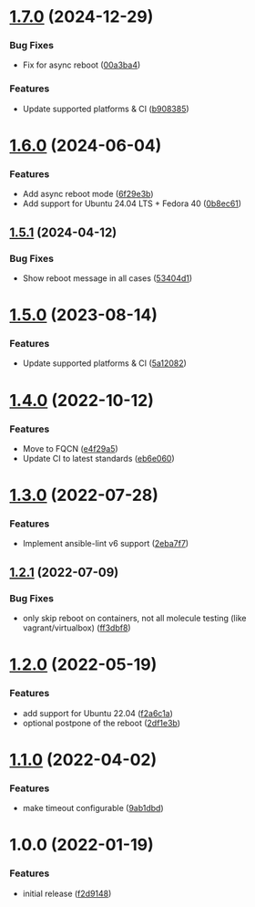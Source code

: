 # [1.7.0](https://github.com/de-it-krachten/ansible-role-reboot/compare/v1.6.0...v1.7.0) (2024-12-29)


### Bug Fixes

* Fix for async reboot ([00a3ba4](https://github.com/de-it-krachten/ansible-role-reboot/commit/00a3ba4aa09317a3d46e3cc960f4549922c4756e))


### Features

* Update supported platforms & CI ([b908385](https://github.com/de-it-krachten/ansible-role-reboot/commit/b9083859f2ddc746fc004ee214ed857bc079f9a6))

# [1.6.0](https://github.com/de-it-krachten/ansible-role-reboot/compare/v1.5.1...v1.6.0) (2024-06-04)


### Features

* Add async reboot mode ([6f29e3b](https://github.com/de-it-krachten/ansible-role-reboot/commit/6f29e3b27558d64d1de2cd4119ffb5cb13f0a958))
* Add support for Ubuntu 24.04 LTS + Fedora 40 ([0b8ec61](https://github.com/de-it-krachten/ansible-role-reboot/commit/0b8ec611b2cace4ebce17100c0d4c96aff268d98))

## [1.5.1](https://github.com/de-it-krachten/ansible-role-reboot/compare/v1.5.0...v1.5.1) (2024-04-12)


### Bug Fixes

* Show reboot message in all cases ([53404d1](https://github.com/de-it-krachten/ansible-role-reboot/commit/53404d1af0a63289e22fa68a8618623de251af44))

# [1.5.0](https://github.com/de-it-krachten/ansible-role-reboot/compare/v1.4.0...v1.5.0) (2023-08-14)


### Features

* Update supported platforms & CI ([5a12082](https://github.com/de-it-krachten/ansible-role-reboot/commit/5a120827ea0eae8132991374024dea4aa5ab3512))

# [1.4.0](https://github.com/de-it-krachten/ansible-role-reboot/compare/v1.3.0...v1.4.0) (2022-10-12)


### Features

* Move to FQCN ([e4f29a5](https://github.com/de-it-krachten/ansible-role-reboot/commit/e4f29a5054a2fd3ba48a793eacafc2a3edcf1812))
* Update CI to latest standards ([eb6e060](https://github.com/de-it-krachten/ansible-role-reboot/commit/eb6e060e4c886f7a493338a509d689200cba3325))

# [1.3.0](https://github.com/de-it-krachten/ansible-role-reboot/compare/v1.2.1...v1.3.0) (2022-07-28)


### Features

* Implement ansible-lint v6 support ([2eba7f7](https://github.com/de-it-krachten/ansible-role-reboot/commit/2eba7f7a7ea2117ea33d1c7c3e24ac34561ab941))

## [1.2.1](https://github.com/de-it-krachten/ansible-role-reboot/compare/v1.2.0...v1.2.1) (2022-07-09)


### Bug Fixes

* only skip reboot on containers, not all molecule testing (like vagrant/virtualbox) ([ff3dbf8](https://github.com/de-it-krachten/ansible-role-reboot/commit/ff3dbf83f2b7825fd3c8d7c80fd21282d27a1fe1))

# [1.2.0](https://github.com/de-it-krachten/ansible-role-reboot/compare/v1.1.0...v1.2.0) (2022-05-19)


### Features

* add support for Ubuntu 22.04 ([f2a6c1a](https://github.com/de-it-krachten/ansible-role-reboot/commit/f2a6c1a2e61470ef46a1d3c3e4ef9c60cbd93680))
* optional postpone of the reboot ([2df1e3b](https://github.com/de-it-krachten/ansible-role-reboot/commit/2df1e3b44b34c9b79ea57b39b524958dc0daf68a))

# [1.1.0](https://github.com/de-it-krachten/ansible-role-reboot/compare/v1.0.0...v1.1.0) (2022-04-02)


### Features

* make timeout configurable ([9ab1dbd](https://github.com/de-it-krachten/ansible-role-reboot/commit/9ab1dbd4de73cbeff33accd82acdfbb324209d99))

# 1.0.0 (2022-01-19)


### Features

* initial release ([f2d9148](https://github.com/de-it-krachten/ansible-role-reboot/commit/f2d914837c9d5b374de2eb1492484e88d78170f0))
